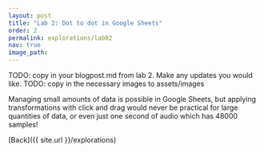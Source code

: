 ```yaml
---
layout: post
title: "Lab 2: Dot to dot in Google Sheets"
order: 2
permalink: explorations/lab02
nav: true
image_path: 
---
```


TODO: copy in your blogpost.md from lab 2. Make any updates you would like.
TODO: copy in the necessary images to assets/images

Managing small amounts of data is possible in Google Sheets, but
applying transformations with click and drag would never be practical
for large quantities of data, or even just one second of audio which
has 48000 samples!

[Back]({{ site.url }}/explorations)
